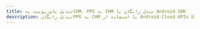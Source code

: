 ---title: تبدیل پاورپوینت بهCHM، PPS به CHM مبدل رایگان یا Android SDKdescription: تبدیل رایگانPPS به CHM با استفاده از Android Cloud APIs & SDK. همچنین اسناد Microsoft PowerPoint را در Cloud ایجاد، ویرایش و رندر کنید.---